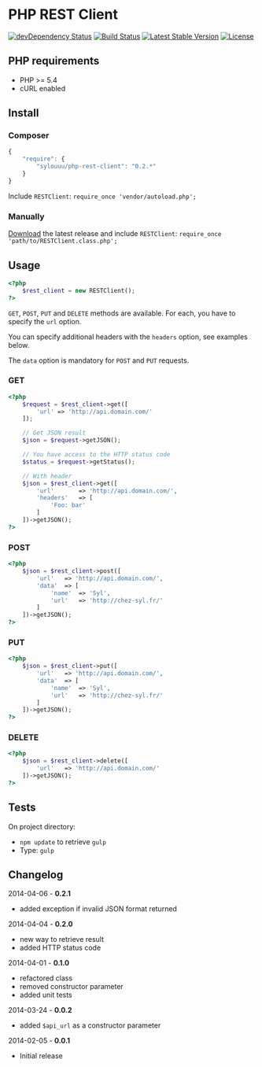 # PHP REST Client

[![devDependency Status](https://david-dm.org/sylouuu/php-rest-client/dev-status.svg?theme=shields.io)](https://david-dm.org/sylouuu/php-rest-client#info=devDependencies)
[![Build Status](https://travis-ci.org/sylouuu/php-rest-client.png)](https://travis-ci.org/sylouuu/php-rest-client)
[![Latest Stable Version](https://poser.pugx.org/sylouuu/php-rest-client/v/stable.png)](https://packagist.org/packages/sylouuu/php-rest-client)
[![License](https://poser.pugx.org/sylouuu/php-rest-client/license.png)](https://packagist.org/packages/sylouuu/php-rest-client)

## PHP requirements

* PHP >= 5.4
* cURL enabled

## Install

### Composer

```js
{
    "require": {
        "sylouuu/php-rest-client": "0.2.*"
    }
}
```

Include ```RESTClient```: ```require_once 'vendor/autoload.php';```

### Manually

[Download](https://github.com/sylouuu/php-rest-client/releases) the latest release and include ```RESTClient```: ```require_once 'path/to/RESTClient.class.php';```

## Usage

```php
<?php
    $rest_client = new RESTClient();
?>
```

```GET```, ```POST```, ```PUT``` and ```DELETE``` methods are available. For each, you have to specify the ```url``` option.

You can specify additional headers with the ```headers``` option, see examples below.

The ```data``` option is mandatory for  ```POST``` and ```PUT``` requests.

### GET

```php
<?php
    $request = $rest_client->get([
        'url' => 'http://api.domain.com/'
    ]);

    // Get JSON result
    $json = $request->getJSON();

    // You have access to the HTTP status code
    $status = $request->getStatus();

    // With header
    $json = $rest_client->get([
        'url'       => 'http://api.domain.com/',
        'headers'   => [
            'Foo: bar'
        ]
    ])->getJSON();
?>
```

### POST

```php
<?php
    $json = $rest_client->post([
        'url'   => 'http://api.domain.com/',
        'data'  => [
            'name'  => 'Syl',
            'url'   => 'http://chez-syl.fr/'
        ]
    ])->getJSON();
?>
```

### PUT

```php
<?php
    $json = $rest_client->put([
        'url'   => 'http://api.domain.com/',
        'data'  => [
            'name'  => 'Syl',
            'url'   => 'http://chez-syl.fr/'
        ]
    ])->getJSON();
?>
```

### DELETE

```php
<?php
    $json = $rest_client->delete([
        'url'   => 'http://api.domain.com/'
    ])->getJSON();
?>
```

## Tests

On project directory:

* ```npm update``` to retrieve ```gulp```
* Type: ```gulp```

## Changelog

2014-04-06 - **0.2.1**

* added exception if invalid JSON format returned

2014-04-04 - **0.2.0**

* new way to retrieve result
* added HTTP status code

2014-04-01 - **0.1.0**

* refactored class
* removed constructor parameter
* added unit tests

2014-03-24 - **0.0.2**

* added ```$api_url``` as a constructor parameter

2014-02-05 - **0.0.1**

* Initial release
